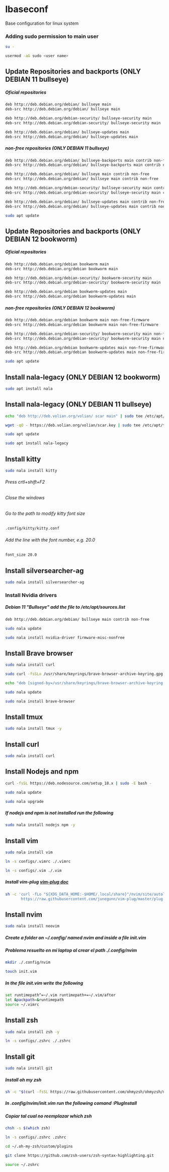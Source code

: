 # lbaseconf
Base configuration for linux system

### Adding sudo permission to main user

```sh
su -
```

```sh
usermod -aG sudo <user name>
```

## Update Repositories and backports (ONLY DEBIAN 11 bullseye)
##### Oficial repositories
```sh
deb http://deb.debian.org/debian/ bullseye main 
deb-src http://deb.debian.org/debian/ bullseye main 

deb http://deb.debian.org/debian-security/ bullseye-security main 
deb-src http://deb.debian.org/debian-security/ bullseye-security main 

deb http://deb.debian.org/debian/ bullseye-updates main 
deb-src http://deb.debian.org/debian/ bullseye-updates main 
```
##### non-free repositories (ONLY DEBIAN 11 bullseye)
```sh
deb http://deb.debian.org/debian/ bullseye-backports main contrib non-free 
deb-src http://deb.debian.org/debian/ bullseye-backports main contrib non-free 

deb http://deb.debian.org/debian/ bullseye main contrib non-free 
deb-src http://deb.debian.org/debian/ bullseye main contrib non-free 

deb http://deb.debian.org/debian-security/ bullseye-security main contrib non-free 
deb-src http://deb.debian.org/debian-security/ bullseye-security main contrib non-free 

deb http://deb.debian.org/debian/ bullseye-updates main contrib non-free 
deb-src http://deb.debian.org/debian/ bullseye-updates main contrib non-free
```
```sh
sudo apt update
```
## Update Repositories and backports (ONLY DEBIAN 12 bookworm)
##### Oficial repositories
```sh
deb http://deb.debian.org/debian bookworm main
deb-src http://deb.debian.org/debian bookworm main

deb http://deb.debian.org/debian-security/ bookworm-security main
deb-src http://deb.debian.org/debian-security/ bookworm-security main

deb http://deb.debian.org/debian bookworm-updates main
deb-src http://deb.debian.org/debian bookworm-updates main
```
##### non-free repositories (ONLY DEBIAN 12 bookworm)
```sh
deb http://deb.debian.org/debian bookworm main non-free-firmware
deb-src http://deb.debian.org/debian bookworm main non-free-firmware

deb http://deb.debian.org/debian-security/ bookworm-security main non-free-firmware
deb-src http://deb.debian.org/debian-security/ bookworm-security main non-free-firmware

deb http://deb.debian.org/debian bookworm-updates main non-free-firmware
deb-src http://deb.debian.org/debian bookworm-updates main non-free-firmware
```
```sh
sudo apt update
```
## Install nala-legacy (ONLY DEBIAN 12 bookworm)
```sh
sudo apt install nala
```

## Install nala-legacy (ONLY DEBIAN 11 bullseye)
```sh
echo "deb http://deb.volian.org/volian/ scar main" | sudo tee /etc/apt/sources.list.d/volian-archive-scar-unstable.list
```
```sh
wget -qO - https://deb.volian.org/volian/scar.key | sudo tee /etc/apt/trusted.gpg.d/volian-archive-scar-unstable.gpg > /dev/null
```
```sh
sudo apt update
```
```sh
sudo apt install nala-legacy
```

## Install kitty
```sh
sudo nala install kitty
```
###### Press crtl+shift+F2
###### Close the windows
###### Go to the path to modify kitty font size 
```sh
.config/kitty/kitty.conf
```
###### Add the line with the font number, e.g. 20.0
```sh
font_size 20.0
```

## Install silversearcher-ag
```sh
sudo nala install silversearcher-ag
```

### Install Nvidia drivers
##### Debian 11 "Bullseye" add the file to /etc/apt/sources.list
```sh
deb http://deb.debian.org/debian/ bullseye main contrib non-free
```
```sh
sudo nala update
```
```sh
sudo nala install nvidia-driver firmware-misc-nonfree
```

## Install Brave browser

```sh
sudo nala install curl
```
```sh
sudo curl -fsSLo /usr/share/keyrings/brave-browser-archive-keyring.gpg https://brave-browser-apt-release.s3.brave.com/brave-browser-archive-keyring.gpg
```
```sh
echo "deb [signed-by=/usr/share/keyrings/brave-browser-archive-keyring.gpg arch=amd64] https://brave-browser-apt-release.s3.brave.com/ stable main"|sudo tee /etc/apt/sources.list.d/brave-browser-release.list
```
```sh
sudo nala update
```
```sh
sudo nala install brave-browser
```

## Install tmux
```sh
sudo nala install tmux -y
```

## Install curl
```sh
sudo nala install curl
```

## Install Nodejs and npm
```sh
curl -fsSL https://deb.nodesource.com/setup_18.x | sudo -E bash -
```
```sh
sudo nala update
```
```sh
sudo nala upgrade
```

##### If nodejs and npm is not installed run the following
```sh
sudo nala install nodejs npm -y
```

## Install vim
```sh
sudo nala install vim
```
```sh
ln -s configs/.vimrc ./.vimrc
```
```sh
ln -s configs/.vim ./.vim
```

##### Install vim-plug [vim-plug doc](https://github.com/junegunn/vim-plug)
```sh
sh -c 'curl -fLo "${XDG_DATA_HOME:-$HOME/.local/share}"/nvim/site/autoload/plug.vim --create-dirs \
       https://raw.githubusercontent.com/junegunn/vim-plug/master/plug.vim'
```

## Install nvim
```sh
sudo nala install neovim
```
##### Create a folder on ~/.config/ named nvim and inside a file init.vim
##### Problema resuelto en mi laptop al crear el path ./.config/nvim
```sh
mkdir ./.config/nvim
```
```sh
touch init.vim
```
##### In the file init.vim write the following
```sh
set runtimepath^=~/.vim runtimepath+=~/.vim/after
let &packpath=&runtimepath
source ~/.vimrc
```

## Install zsh
```sh
sudo nala install zsh -y
```
```sh
ln -s configs/.zshrc ./.zshrc
```
## Install git
```sh
sudo nala install git
```
##### Install oh my zsh
```sh
sh -c "$(curl -fsSL https://raw.githubusercontent.com/ohmyzsh/ohmyzsh/master/tools/install.sh)"
```
##### In .config/nvim/init.vim run the following comand :PlugInstall

##### Copiar tal cual no reemplazar which zsh
```sh
chsh -s $(which zsh)
```
```sh
ln -s configs/.zshrc .zshrc
```
```sh
cd ~/.oh-my-zsh/custom/plugins
```
```sh
git clone https://github.com/zsh-users/zsh-syntax-highlighting.git
```
```sh
source ~/.zshrc
```
